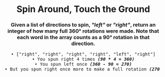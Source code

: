 <div align = "center">

# Spin Around, Touch the Ground

</div>

<div align = "center">

<h3>Given a list of directions to spin, <em>"left"</em> or <em>"right"</em>, return an integer of how many full 360° rotations were made. Note that each word in the array counts as a 90° rotation in that direction.</h3>

<pre>
• ["right", "right", "right", "right", "left", "right"]
• You spun right 4 times <strong><em>(90 * 4 = 360)</em></strong>
• You spun left once <strong><em>(360 - 90 = 270)</em></strong>
• But you spun right once more to make a full rotation <strong><em>(270 + 90 = 360)</em></strong>
</pre>

</div>
